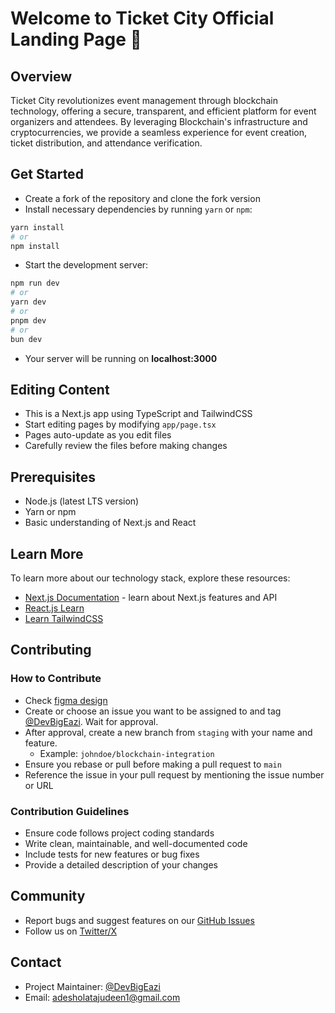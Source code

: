 # Welcome to Ticket City Official Landing Page 👋

## Overview
Ticket City revolutionizes event management through blockchain technology, offering a secure, transparent, and efficient platform for event organizers and attendees. By leveraging Blockchain's infrastructure and cryptocurrencies, we provide a seamless experience for event creation, ticket distribution, and attendance verification.

## Get Started
- Create a fork of the repository and clone the fork version
- Install necessary dependencies by running `yarn` or `npm`:
```bash
yarn install
# or
npm install
```
- Start the development server:
```bash
npm run dev
# or
yarn dev
# or
pnpm dev
# or
bun dev
```
- Your server will be running on **localhost:3000**

## Editing Content
- This is a Next.js app using TypeScript and TailwindCSS
- Start editing pages by modifying `app/page.tsx`
- Pages auto-update as you edit files
- Carefully review the files before making changes

## Prerequisites
- Node.js (latest LTS version)
- Yarn or npm
- Basic understanding of Next.js and React

## Learn More
To learn more about our technology stack, explore these resources:
- [Next.js Documentation](https://nextjs.org/docs) - learn about Next.js features and API
- [React.js Learn](https://react.dev/learn)
- [Learn TailwindCSS](https://tailwindcss.com/docs/installation/using-postcss)

## Contributing
### How to Contribute
- Check [figma design](https://www.figma.com/design/XWEd1GxqKCKOIkwZxTZ4w1/Ticket-City-(Web3-Event-Platform)?node-id=32-30&t=r0ThPDRc2C00Etov-4)
- Create or choose an issue you want to be assigned to and tag [@DevBigEazi](https://github.com/DevBigEazi). Wait for approval.
- After approval, create a new branch from `staging` with your name and feature. 
  - Example: `johndoe/blockchain-integration`
- Ensure you rebase or pull before making a pull request to `main`
- Reference the issue in your pull request by mentioning the issue number or URL

### Contribution Guidelines
- Ensure code follows project coding standards
- Write clean, maintainable, and well-documented code
- Include tests for new features or bug fixes
- Provide a detailed description of your changes

## Community
- Report bugs and suggest features on our [GitHub Issues](https://github.com/CityBlockLab/TicketCityLandingPage/issues)
- Follow us on [Twitter/X](https://twitter.com/ticket_City_xyz)

## Contact
- Project Maintainer: [@DevBigEazi](https://github.com/DevBigEazi)
- Email: adesholatajudeen1@gmail.com
